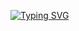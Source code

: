 [![Typing SVG](https://readme-typing-svg.herokuapp.com?font=Fira+Code&pause=1000&width=435&lines=Transforming+Dreams+into+Reality)](https://git.io/typing-svg)
